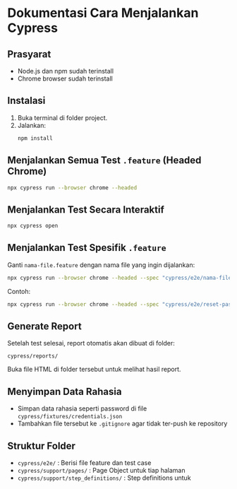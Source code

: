 # Dokumentasi Cara Menjalankan Cypress

## Prasyarat
- Node.js dan npm sudah terinstall
- Chrome browser sudah terinstall

## Instalasi
1. Buka terminal di folder project.
2. Jalankan:
   ```sh
   npm install
   ```

## Menjalankan Semua Test `.feature` (Headed Chrome)
```sh
npx cypress run --browser chrome --headed
```

## Menjalankan Test Secara Interaktif
```sh
npx cypress open
```

## Menjalankan Test Spesifik `.feature`
Ganti `nama-file.feature` dengan nama file yang ingin dijalankan:
```sh
npx cypress run --browser chrome --headed --spec "cypress/e2e/nama-file.feature"
```
Contoh:
```sh
npx cypress run --browser chrome --headed --spec "cypress/e2e/reset-password.feature"
```

## Generate Report
Setelah test selesai, report otomatis akan dibuat di folder:
```
cypress/reports/
```
Buka file HTML di folder tersebut untuk melihat hasil report.

## Menyimpan Data Rahasia
- Simpan data rahasia seperti password di file `cypress/fixtures/credentials.json`
- Tambahkan file tersebut ke `.gitignore` agar tidak ter-push ke repository

## Struktur Folder
- `cypress/e2e/` : Berisi file feature dan test case
- `cypress/support/pages/` : Page Object untuk tiap halaman
- `cypress/support/step_definitions/` : Step definitions untuk